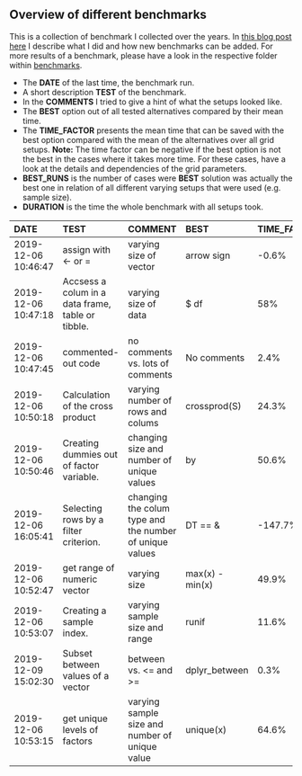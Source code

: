 ## Overview of different benchmarks 



This is a collection of benchmark I collected over the years. 
In [this blog post here](https://www.statworx.com/de/blog/) 
I describe what I did and how new benchmarks can be added.
For more results of a benchmark, please have a look in the 
respective folder within [benchmarks](../benchmarks).


- The **DATE** of the last time, the benchmark run.
- A short description **TEST** of the benchmark.
- In the **COMMENTS** I tried to give a hint of what the setups looked like.
- The **BEST** option out of all tested alternatives compared by their mean time.
- The **TIME_FACTOR** presents the mean time that can be saved with the best
    option compared with the mean of the alternatives over all grid setups. 
    **Note:** The time factor can be negative if the best option is not the
    best in the cases where it takes more time. For these cases, have a look at
    the details and dependencies of the grid parameters.
- **BEST_RUNS** is the number of cases were **BEST** solution was actually
    the best one in relation of all different varying setups that were used (e.g. sample size).
- **DURATION** is the time the whole benchmark with all setups took.




|DATE                |TEST                                              |COMMENT                                                 |BEST            |TIME_FACTOR |BEST_RUNS |DETAILS                                   |DURATION |
|:-------------------|:-------------------------------------------------|:-------------------------------------------------------|:---------------|:-----------|:---------|:-----------------------------------------|:--------|
|2019-12-06 10:46:47 |assign with <- or =                               |varying size of vector                                  |arrow sign      |-0.6%       |3/6       |[link](benchmarks/assignment/)            |00:00:02 |
|2019-12-06 10:47:18 |Accsess a colum in a data frame, table or tibble. |varying size of data                                    |$ df            |58%         |4/4       |[link](benchmarks/column_access/)         |00:00:25 |
|2019-12-06 10:47:45 |commented-out code                                |no comments vs. lots of comments                        |No comments     |2.4%        |7/7       |[link](benchmarks/comment_in_function/)   |00:00:03 |
|2019-12-06 10:50:18 |Calculation of the cross product                  |varying number of rows and colums                       |crossprod(S)    |24.3%       |9/10      |[link](benchmarks/crossproduct/)          |00:02:32 |
|2019-12-06 10:50:46 |Creating dummies out of factor variable.          |changing size and number of unique values               |by              |50.6%       |6/12      |[link](benchmarks/dummy_creation/)        |00:00:27 |
|2019-12-06 16:05:41 |Selecting rows by a filter criterion.             |changing the colum type and the number of unique values |DT == &         |-147.7%     |24/40     |[link](benchmarks/filter_selection/)      |00:01:56 |
|2019-12-06 10:52:47 |get range of numeric vector                       |varying size                                            |max(x) - min(x) |49.9%       |6/6       |[link](benchmarks/range/)                 |00:00:15 |
|2019-12-06 10:53:07 |Creating a sample index.                          |varying sample size and range                           |runif           |11.6%       |5/5       |[link](benchmarks/sample_index/)          |00:00:18 |
|2019-12-09 15:02:30 |Subset between values of a vector                 |between vs. <= and >=                                   |dplyr_between   |0.3%        |29/64     |[link](benchmarks/subset_between_values/) |00:00:32 |
|2019-12-06 10:53:15 |get unique levels of factors                      |varying sample size and number of unique value          |unique(x)       |64.6%       |16/16     |[link](benchmarks/unique_values/)         |00:00:07 |
